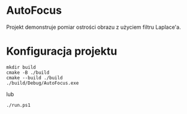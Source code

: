# AutoFocus

Projekt demonstruje pomiar ostrości obrazu z użyciem filtru Laplace'a.

# Konfiguracja projektu

```
mkdir build
cmake -B ./build
cmake --build ./build
./build/Debug/AutoFocus.exe
```

lub

```
./run.ps1
```
